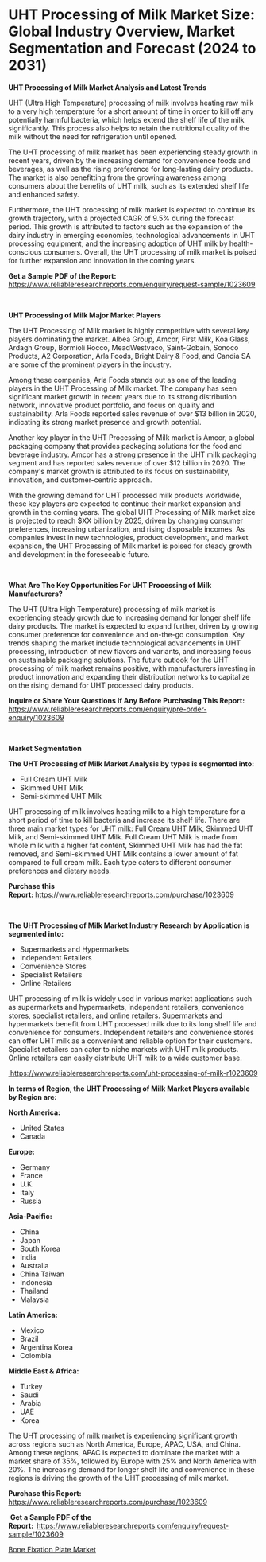 <p><h1>UHT Processing of Milk Market Size: Global Industry Overview, Market Segmentation and Forecast (2024 to 2031)</h1></p><p><strong>UHT Processing of Milk Market Analysis and Latest Trends</strong></p>
<p><p>UHT (Ultra High Temperature) processing of milk involves heating raw milk to a very high temperature for a short amount of time in order to kill off any potentially harmful bacteria, which helps extend the shelf life of the milk significantly. This process also helps to retain the nutritional quality of the milk without the need for refrigeration until opened.</p><p>The UHT processing of milk market has been experiencing steady growth in recent years, driven by the increasing demand for convenience foods and beverages, as well as the rising preference for long-lasting dairy products. The market is also benefitting from the growing awareness among consumers about the benefits of UHT milk, such as its extended shelf life and enhanced safety.</p><p>Furthermore, the UHT processing of milk market is expected to continue its growth trajectory, with a projected CAGR of 9.5% during the forecast period. This growth is attributed to factors such as the expansion of the dairy industry in emerging economies, technological advancements in UHT processing equipment, and the increasing adoption of UHT milk by health-conscious consumers. Overall, the UHT processing of milk market is poised for further expansion and innovation in the coming years.</p></p>
<p><strong>Get a Sample PDF of the Report:&nbsp;</strong> <a href="https://www.reliableresearchreports.com/enquiry/request-sample/1023609">https://www.reliableresearchreports.com/enquiry/request-sample/1023609</a></p>
<p>&nbsp;</p>
<p><strong>UHT Processing of Milk Major Market Players</strong></p>
<p><p>The UHT Processing of Milk market is highly competitive with several key players dominating the market. Albea Group, Amcor, First Milk, Koa Glass, Ardagh Group, Bormioli Rocco, MeadWestvaco, Saint-Gobain, Sonoco Products, A2 Corporation, Arla Foods, Bright Dairy & Food, and Candia SA are some of the prominent players in the industry.</p><p>Among these companies, Arla Foods stands out as one of the leading players in the UHT Processing of Milk market. The company has seen significant market growth in recent years due to its strong distribution network, innovative product portfolio, and focus on quality and sustainability. Arla Foods reported sales revenue of over $13 billion in 2020, indicating its strong market presence and growth potential.</p><p>Another key player in the UHT Processing of Milk market is Amcor, a global packaging company that provides packaging solutions for the food and beverage industry. Amcor has a strong presence in the UHT milk packaging segment and has reported sales revenue of over $12 billion in 2020. The company's market growth is attributed to its focus on sustainability, innovation, and customer-centric approach.</p><p>With the growing demand for UHT processed milk products worldwide, these key players are expected to continue their market expansion and growth in the coming years. The global UHT Processing of Milk market size is projected to reach $XX billion by 2025, driven by changing consumer preferences, increasing urbanization, and rising disposable incomes. As companies invest in new technologies, product development, and market expansion, the UHT Processing of Milk market is poised for steady growth and development in the foreseeable future.</p></p>
<p>&nbsp;</p>
<p><strong>What Are The Key Opportunities For UHT Processing of Milk Manufacturers?</strong></p>
<p><p>The UHT (Ultra High Temperature) processing of milk market is experiencing steady growth due to increasing demand for longer shelf life dairy products. The market is expected to expand further, driven by growing consumer preference for convenience and on-the-go consumption. Key trends shaping the market include technological advancements in UHT processing, introduction of new flavors and variants, and increasing focus on sustainable packaging solutions. The future outlook for the UHT processing of milk market remains positive, with manufacturers investing in product innovation and expanding their distribution networks to capitalize on the rising demand for UHT processed dairy products.</p></p>
<p><strong>Inquire or Share Your Questions If Any Before Purchasing This Report:</strong> <a href="https://www.reliableresearchreports.com/enquiry/pre-order-enquiry/1023609">https://www.reliableresearchreports.com/enquiry/pre-order-enquiry/1023609</a></p>
<p>&nbsp;</p>
<p><strong>Market Segmentation</strong></p>
<p><strong>The UHT Processing of Milk Market Analysis by types is segmented into:</strong></p>
<p><ul><li>Full Cream UHT Milk</li><li>Skimmed UHT Milk</li><li>Semi-skimmed UHT Milk</li></ul></p>
<p><p>UHT processing of milk involves heating milk to a high temperature for a short period of time to kill bacteria and increase its shelf life. There are three main market types for UHT milk: Full Cream UHT Milk, Skimmed UHT Milk, and Semi-skimmed UHT Milk. Full Cream UHT Milk is made from whole milk with a higher fat content, Skimmed UHT Milk has had the fat removed, and Semi-skimmed UHT Milk contains a lower amount of fat compared to full cream milk. Each type caters to different consumer preferences and dietary needs.</p></p>
<p><strong>Purchase this Report:&nbsp;</strong><a href="https://www.reliableresearchreports.com/purchase/1023609">https://www.reliableresearchreports.com/purchase/1023609</a></p>
<p>&nbsp;</p>
<p><strong>The UHT Processing of Milk Market Industry Research by Application is segmented into:</strong></p>
<p><ul><li>Supermarkets and Hypermarkets</li><li>Independent Retailers</li><li>Convenience Stores</li><li>Specialist Retailers</li><li>Online Retailers</li></ul></p>
<p><p>UHT processing of milk is widely used in various market applications such as supermarkets and hypermarkets, independent retailers, convenience stores, specialist retailers, and online retailers. Supermarkets and hypermarkets benefit from UHT processed milk due to its long shelf life and convenience for consumers. Independent retailers and convenience stores can offer UHT milk as a convenient and reliable option for their customers. Specialist retailers can cater to niche markets with UHT milk products. Online retailers can easily distribute UHT milk to a wide customer base.</p></p>
<p><a href="https://www.reliableresearchreports.com/uht-processing-of-milk-r1023609">&nbsp;https://www.reliableresearchreports.com/uht-processing-of-milk-r1023609</a></p>
<p><strong>In terms of Region, the UHT Processing of Milk Market Players available by Region are:</strong></p>
<p>
    <p> <strong> North America: </strong>
        <ul>
            <li>United States</li>
            <li>Canada</li>
        </ul>
        </p> 
    <p> <strong> Europe: </strong>
        <ul>
            <li>Germany</li>
            <li>France</li>
            <li>U.K.</li>
            <li>Italy</li>
            <li>Russia</li>
        </ul>
        </p> 
    <p> <strong> Asia-Pacific: </strong>
        <ul>
            <li>China</li>
            <li>Japan</li>
            <li>South Korea</li>
            <li>India</li>
            <li>Australia</li>
            <li>China Taiwan</li>
            <li>Indonesia</li>
            <li>Thailand</li>
            <li>Malaysia</li>
        </ul>
        </p> 
    <p> <strong> Latin America: </strong>
        <ul>
            <li>Mexico</li>
            <li>Brazil</li>
            <li>Argentina Korea</li>
            <li>Colombia</li>
        </ul>
        </p> 
    <p> <strong> Middle East & Africa: </strong>
        <ul>
            <li>Turkey</li>
            <li>Saudi</li>
            <li>Arabia</li>
            <li>UAE</li>
            <li>Korea</li>
        </ul>
    </p>
    </p>
<p><p>The UHT processing of milk market is experiencing significant growth across regions such as North America, Europe, APAC, USA, and China. Among these regions, APAC is expected to dominate the market with a market share of 35%, followed by Europe with 25% and North America with 20%. The increasing demand for longer shelf life and convenience in these regions is driving the growth of the UHT processing of milk market.</p></p>
<p><strong>Purchase this Report: </strong><a href="https://www.reliableresearchreports.com/purchase/1023609">https://www.reliableresearchreports.com/purchase/1023609</a></p>
<p>&nbsp;<strong>Get a Sample PDF of the Report:&nbsp;&nbsp;</strong><a href="https://www.reliableresearchreports.com/enquiry/request-sample/1023609">https://www.reliableresearchreports.com/enquiry/request-sample/1023609</a></p>
<p><strong></strong></p>
<p><p><a href="https://github.com/okotobwrhuteie/Market-Research-Report-List-3/blob/main/bone-fixation-plate-market.md">Bone Fixation Plate Market</a></p></p>